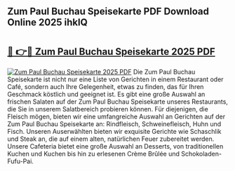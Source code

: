 ## Zum Paul Buchau Speisekarte PDF Download Online 2025 ihklQ

# <h2><a href="http://gcdusfx.nevu.top/?p=Zum+Paul+Buchau+Speisekarte">🔗 👉🔴 Zum Paul Buchau Speisekarte 2025 PDF</a></h2>

[![Zum Paul Buchau Speisekarte 2025 PDF](https://i.imgur.com/dBaPXMq.png)](http://gcdusfx.nevu.top/?p=Zum+Paul+Buchau+Speisekarte)
Die Zum Paul Buchau Speisekarte ist nicht nur eine Liste von Gerichten in einem Restaurant oder Café, sondern auch Ihre Gelegenheit, etwas zu finden, das für Ihren Geschmack köstlich und geeignet ist. Es gibt eine große Auswahl an frischen Salaten auf der Zum Paul Buchau Speisekarte unseres Restaurants, die Sie in unserem Salatbereich probieren können. Für diejenigen, die Fleisch mögen, bieten wir eine umfangreiche Auswahl an Gerichten auf der Zum Paul Buchau Speisekarte an: Rindfleisch, Schweinefleisch, Huhn und Fisch. Unseren Auserwählten bieten wir exquisite Gerichte wie Schaschlik und Steak an, die auf einem alten, natürlichen Feuer zubereitet werden. Unsere Cafeteria bietet eine große Auswahl an Desserts, von traditionellen Kuchen und Kuchen bis hin zu erlesenen Crème Brûlée und Schokoladen-Fufu-Pai.
